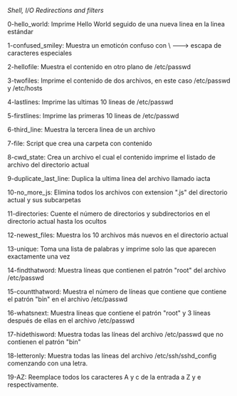 *Shell, I/O Redirections and filters*

0-hello_world: Imprime Hello World seguido de una nueva linea en la linea estándar

1-confused_smiley: Muestra un emoticón confuso con  \ ---> escapa de caracteres especiales

2-hellofile: Muestra el contenido en otro plano de /etc/passwd

3-twofiles: Imprime el contenido de dos archivos, en este caso /etc/passwd y /etc/hosts

4-lastlines: Imprime las ultimas 10 lineas de /etc/passwd

5-firstlines: Imprime las primeras 10 lineas de /etc/passwd

6-third_line: Muestra la tercera linea de un archivo

7-file: Script que crea una carpeta con contenido

8-cwd_state: Crea un archivo el cual el contenido imprime el listado de archivo del directorio actual

9-duplicate_last_line: Duplica la ultima linea del archivo llamado iacta

10-no_more_js: Elimina todos los archivos con extension ".js" del directorio actual y sus subcarpetas

11-directories: Cuente el número de directorios y subdirectorios en el directorio actual hasta los ocultos

12-newest_files: Muestra los 10 archivos más nuevos en el directorio actual

13-unique: Toma una lista de palabras y imprime solo las que aparecen exactamente una vez

14-findthatword: Muestra líneas que contienen el patrón "root" del archivo /etc/passwd 

15-countthatword: Muestra el número de líneas que contiene que contiene el patrón "bin" en el archivo /etc/passwd

16-whatsnext: Muestra líneas que contiene el patrón "root" y 3 líneas después de ellas en el archivo /etc/passwd

17-hidethisword: Muestra todas las líneas del archivo /etc/passwd que no contienen el patrón "bin"

18-letteronly: Muestra todas las líneas del archivo /etc/ssh/sshd_config comenzando con una letra.

19-AZ: Reemplace todos los caracteres A y c de la entrada a Z y e respectivamente.
